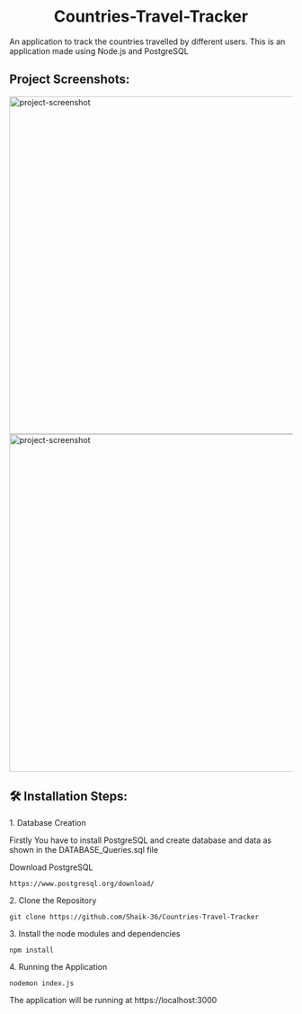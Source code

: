 <h1 align="center" id="title">Countries-Travel-Tracker</h1>



<p id="description">An application to track the countries travelled by different users. This is an application made using Node.js and PostgreSQL</p>

<h2>Project Screenshots:</h2>

<img src="https://snipboard.io/NZUuGk.jpg" alt="project-screenshot" width="800" height="600/">

<img src="https://snipboard.io/FQjCEz.jpg" alt="project-screenshot" width="800" height="600/">

<h2>🛠️ Installation Steps:</h2>

<p>1. Database Creation</p>

Firstly You have to install PostgreSQL and create database and data as shown in the DATABASE_Queries.sql file

Download PostgreSQL
```
https://www.postgresql.org/download/
```

<p>2. Clone the Repository</p>

```
git clone https://github.com/Shaik-36/Countries-Travel-Tracker
```


<p>3. Install the node modules and dependencies</p>

```
npm install
```

<p>4. Running the Application</p>

```
nodemon index.js
```
<p>The application will be running at https://localhost:3000 </p>



